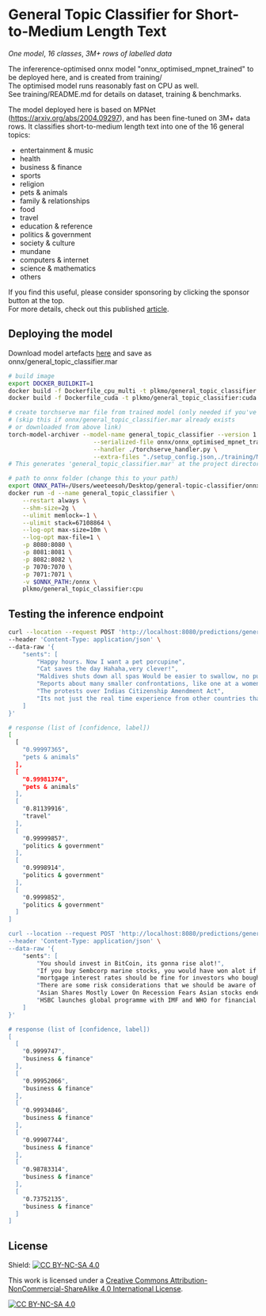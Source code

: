 # General Topic Classifier for Short-to-Medium Length Text
_One_ _model_, _16_ _classes_, _3M+_ _rows_ _of_ _labelled_ _data_   

The infererence-optimised onnx model "onnx_optimised_mpnet_trained" to be deployed here, and is created from training/   
The optimised model runs reasonably fast on CPU as well.   
See training/README.md for details on dataset, training & benchmarks.

The model deployed here is based on MPNet (https://arxiv.org/abs/2004.09297), and has been fine-tuned on 3M+ data rows. It classifies short-to-medium length text into one of the 16 general topics: 
- entertainment & music  
- health  
- business & finance  
- sports  
- religion  
- pets & animals  
- family & relationships  
- food  
- travel  
- education & reference  
- politics & government  
- society & culture   
- mundane  
- computers & internet  
- science & mathematics  
- others   

If you find this useful, please consider sponsoring by clicking the sponsor button at the top.   
For more details, check out this published [article](https://pub.towardsai.net/my-general-topic-classification-model-from-labelling-to-deployment-ad22a74a5033). 

## Deploying the model
Download model artefacts [here](https://plkmo-general-topic-classifier-model.s3.amazonaws.com/onnx/general_topic_classifier.mar) and save as onnx/general_topic_classifier.mar
```bash
# build image
export DOCKER_BUILDKIT=1
docker build -f Dockerfile_cpu_multi -t plkmo/general_topic_classifier:cpu . # CPU
docker build -f Dockerfile_cuda -t plkmo/general_topic_classifier:cuda . # gpu

# create torchserve mar file from trained model (only needed if you've trained the model)
# (skip this if onnx/general_topic_classifier.mar already exists 
# or downloaded from above link)
torch-model-archiver --model-name general_topic_classifier --version 1.0 \
                        --serialized-file onnx/onnx_optimised_mpnet_trained \
                        --handler ./torchserve_handler.py \
                        --extra-files "./setup_config.json,./training/MPNetTokenizer/special_tokens_map.json,./training/MPNetTokenizer/tokenizer_config.json,./training/MPNetTokenizer/vocab.txt"
# This generates 'general_topic_classifier.mar' at the project directory. Move this file to 'onnx/general_topic_classifier.mar'

# path to onnx folder (change this to your path)
export ONNX_PATH=/Users/weeteesoh/Desktop/general-topic-classifier/onnx
docker run -d --name general_topic_classifier \
    --restart always \
    --shm-size=2g \
    --ulimit memlock=-1 \
    --ulimit stack=67108864 \
    --log-opt max-size=10m \
    --log-opt max-file=1 \
    -p 8080:8080 \
    -p 8081:8081 \
    -p 8082:8082 \
    -p 7070:7070 \
    -p 7071:7071 \
    -v $ONNX_PATH:/onnx \
    plkmo/general_topic_classifier:cpu

```

## Testing the inference endpoint    
```bash
curl --location --request POST 'http://localhost:8080/predictions/general_topic_classifier' \
--header 'Content-Type: application/json' \
--data-raw '{
    "sents": [
        "Happy hours. Now I want a pet porcupine",
        "Cat saves the day Hahaha,very clever!",
        "Maldives shuts down all spas Would be easier to swallow, no pun, if one replaced islamist for feminist?",
        "Reports about many smaller confrontations, like one at a womens college in Bengaluru, spread via social media.",
        "The protests over Indias Citizenship Amendment Act",
        "Its not just the real time experience from other countries that informs policy responses."
    ]
}'

# response (list of [confidence, label])
[
  [
    "0.99997365",
    "pets & animals"
  ],
  [
    "0.99981374",
    "pets & animals"
  ],
  [
    "0.81139916",
    "travel"
  ],
  [
    "0.99999857",
    "politics & government"
  ],
  [
    "0.9998914",
    "politics & government"
  ],
  [
    "0.9999852",
    "politics & government"
  ]
]

curl --location --request POST 'http://localhost:8080/predictions/general_topic_classifier' \
--header 'Content-Type: application/json' \
--data-raw '{
    "sents": [
        "You should invest in BitCoin, its gonna rise alot!",
        "If you buy Sembcorp marine stocks, you would have won alot if you held.",
        "mortgage interest rates should be fine for investors who bought property late last year. I believe the rates will be fixed for next 3 years if they bought late last year and the rate should be much better than now...",
        "There are some risk considerations that we should be aware of when we are spending down our assets. The majority of the folks are at a stage where they focus on wealth accumulation, but, what I realize is that the considerations when you reach the stage of withdrawing part of your wealth from your wealth assets are very different. ",
        "Asian Shares Mostly Lower On Recession Fears Asian stocks ended mostly lower on Tuesday after Wall Street entered the bear market on fears that aggressive rate tightening by the Federal Reserve would push the world largest economy into recession",
        "HSBC launches global programme with IMF and WHO for financial literacy and empowerment"
    ]
}'

# response (list of [confidence, label])
[
  [
    "0.9999747",
    "business & finance"
  ],
  [
    "0.99952066",
    "business & finance"
  ],
  [
    "0.99934846",
    "business & finance"
  ],
  [
    "0.99907744",
    "business & finance"
  ],
  [
    "0.98783314",
    "business & finance"
  ],
  [
    "0.73752135",
    "business & finance"
  ]
]
```

## License  
Shield: [![CC BY-NC-SA 4.0][cc-by-nc-sa-shield]][cc-by-nc-sa]

This work is licensed under a
[Creative Commons Attribution-NonCommercial-ShareAlike 4.0 International License][cc-by-nc-sa].

[![CC BY-NC-SA 4.0][cc-by-nc-sa-image]][cc-by-nc-sa]

[cc-by-nc-sa]: http://creativecommons.org/licenses/by-nc-sa/4.0/
[cc-by-nc-sa-image]: https://licensebuttons.net/l/by-nc-sa/4.0/88x31.png
[cc-by-nc-sa-shield]: https://img.shields.io/badge/License-CC%20BY--NC--SA%204.0-lightgrey.svg
